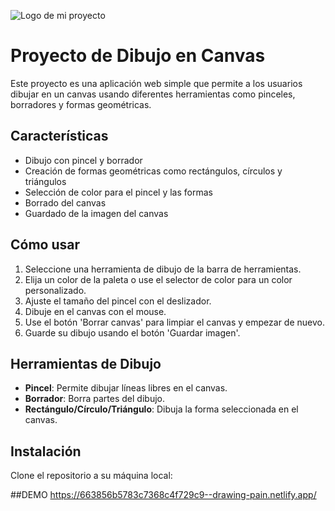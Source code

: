 ![Logo de mi proyecto](https://github.com/dizedesign/-39DayCode--Drawing-or-Paint-App/blob/main/bandicam%202024-05-05%2013-09-52-724.jpg?raw=true)

# Proyecto de Dibujo en Canvas

Este proyecto es una aplicación web simple que permite a los usuarios dibujar en un canvas usando diferentes herramientas como pinceles, borradores y formas geométricas.

## Características

- Dibujo con pincel y borrador
- Creación de formas geométricas como rectángulos, círculos y triángulos
- Selección de color para el pincel y las formas
- Borrado del canvas
- Guardado de la imagen del canvas

## Cómo usar

1. Seleccione una herramienta de dibujo de la barra de herramientas.
2. Elija un color de la paleta o use el selector de color para un color personalizado.
3. Ajuste el tamaño del pincel con el deslizador.
4. Dibuje en el canvas con el mouse.
5. Use el botón 'Borrar canvas' para limpiar el canvas y empezar de nuevo.
6. Guarde su dibujo usando el botón 'Guardar imagen'.

## Herramientas de Dibujo

- **Pincel**: Permite dibujar líneas libres en el canvas.
- **Borrador**: Borra partes del dibujo.
- **Rectángulo/Círculo/Triángulo**: Dibuja la forma seleccionada en el canvas.

## Instalación

Clone el repositorio a su máquina local:

##DEMO https://663856b5783c7368c4f729c9--drawing-pain.netlify.app/
